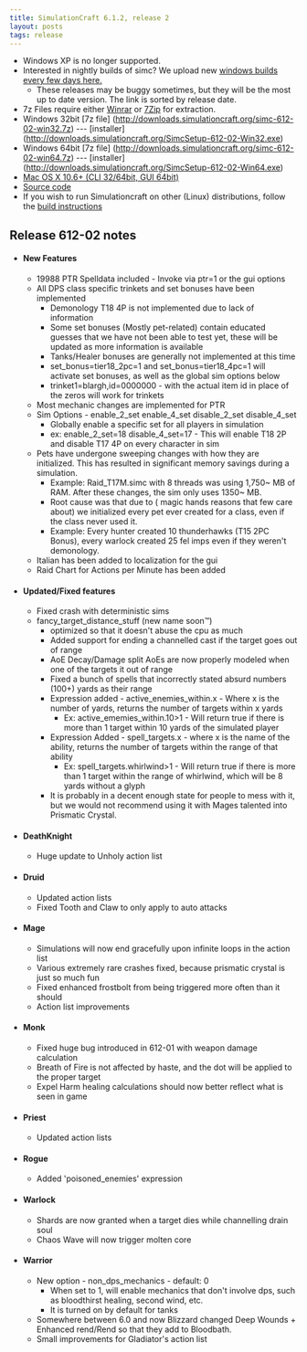 ```yaml
---
title: SimulationCraft 6.1.2, release 2
layout: posts
tags: release
---
```

* Windows XP is no longer supported.
* Interested in nightly builds of simc? We upload new [windows builds every few days here.](http://downloads.simulationcraft.org/?C=M;O=D)
  * These releases may be buggy sometimes, but they will be the most up to date version. The link is sorted by release date. 
* 7z Files require either [Winrar](http://www.rarlab.com/) or [7Zip](http://www.7-zip.org/) for extraction.
* Windows 32bit [7z file] (http://downloads.simulationcraft.org/simc-612-02-win32.7z) ---  [installer] (http://downloads.simulationcraft.org/SimcSetup-612-02-Win32.exe)
* Windows 64bit [7z file] (http://downloads.simulationcraft.org/simc-612-02-win64.7z) ---  [installer] (http://downloads.simulationcraft.org/SimcSetup-612-02-Win64.exe)
* [Mac OS X 10.6+ (CLI 32/64bit, GUI 64bit)](http://downloads.simulationcraft.org/simc-612-02-osx-x86.dmg)
* [Source code](http://downloads.simulationcraft.org/simc-612-02-source.zip)
* If you wish to run Simulationcraft on other (Linux) distributions, follow the [build instructions](http://code.google.com/p/simulationcraft/wiki/HowToBuild)

## Release 612-02 notes
* #### New Features
  * 19988 PTR Spelldata included - Invoke via ptr=1 or the gui options
  * All DPS class specific trinkets and set bonuses have been implemented
    * Demonology T18 4P is not implemented due to lack of information
    * Some set bonuses (Mostly pet-related) contain educated guesses that we have not been able to test yet, these will be updated as more information is available
    * Tanks/Healer bonuses are generally not implemented at this time
    * set_bonus=tier18_2pc=1 and set_bonus=tier18_4pc=1 will activate set bonuses, as well as the global sim options below
    * trinket1=blargh,id=0000000 - with the actual item id in place of the zeros will work for trinkets
  * Most mechanic changes are implemented for PTR
  * Sim Options - enable_2_set enable_4_set disable_2_set disable_4_set
    * Globally enable a specific set for all players in simulation
    * ex: enable_2_set=18 disable_4_set=17 - This will enable T18 2P and disable T17 4P on every character in sim
  * Pets have undergone sweeping changes with how they are initialized. This has resulted in significant memory savings during a simulation.
    * Example: Raid_T17M.simc with 8 threads was using 1,750~ MB of RAM. After these changes, the sim only uses 1350~ MB.
    * Root cause was that due to ( magic hands reasons that few care about) we initialized every pet ever created for a class, even if the class never used it.
    * Example: Every hunter created 10 thunderhawks (T15 2PC Bonus), every warlock created 25 fel imps even if they weren't demonology.
  * Italian has been added to localization for the gui
  * Raid Chart for Actions per Minute has been added	  
* #### Updated/Fixed features
  * Fixed crash with deterministic sims
  * fancy_target_distance_stuff (new name soon™)
    * optimized so that it doesn't abuse the cpu as much
    * Added support for ending a channelled cast if the target goes out of range
    * AoE Decay/Damage split AoEs are now properly modeled when one of the targets it out of range
    * Fixed a bunch of spells that incorrectly stated absurd numbers (100+) yards as their range
	* Expression added - active_enemies_within.x  - Where x is the number of yards, returns the number of targets within x yards
	  * Ex: active_ememies_within.10>1 - Will return true if there is more than 1 target within 10 yards of the simulated player
	* Expression Added - spell_targets.x - where x is the name of the ability, returns the number of targets within the range of that ability
	  * Ex: spell_targets.whirlwind>1 - Will return true if there is more than 1 target within the range of whirlwind, which will be 8 yards without a glyph
    * It is probably in a decent enough state for people to mess with it, but we would not recommend using it with Mages talented into Prismatic Crystal. 
* #### DeathKnight
  * Huge update to Unholy action list
* #### Druid
  * Updated action lists
  * Fixed Tooth and Claw to only apply to auto attacks
* #### Mage
  * Simulations will now end gracefully upon infinite loops in the action list
  * Various extremely rare crashes fixed, because prismatic crystal is just so much fun
  * Fixed enhanced frostbolt from being triggered more often than it should
  * Action list improvements
* #### Monk
  * Fixed huge bug introduced in 612-01 with weapon damage calculation
  * Breath of Fire is not affected by haste, and the dot will be applied to the proper target
  * Expel Harm healing calculations should now better reflect what is seen in game
* #### Priest
  * Updated action lists
* #### Rogue
  * Added 'poisoned_enemies' expression
* #### Warlock
  * Shards are now granted when a target dies while channelling drain soul
  * Chaos Wave will now trigger molten core
* #### Warrior
  * New option - non_dps_mechanics - default: 0
    * When set to 1, will enable mechanics that don't involve dps, such as bloodthirst healing, second wind, etc. 
    * It is turned on by default for tanks
  * Somewhere between 6.0 and now Blizzard changed Deep Wounds + Enhanced rend/Rend so that they add to Bloodbath.
  * Small improvements for Gladiator's action list